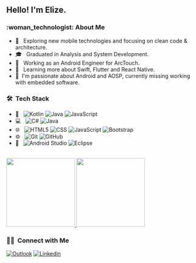 <h2>Hello! I'm Elize.</h2>

<h3>:woman_technologist:&nbsp;About Me </h3>

- 🤔 &nbsp; Exploring new mobile technologies and focusing on clean code & architecture.
- 🎓 &nbsp; Graduated in Analysis and System Development.
- 💼 &nbsp; Working as an Android Engineer for ArcTouch.
- 🌱 &nbsp; Learning more about Swift, Flutter and React Native.
- :green_heart:&nbsp; I'm passionate about Android and AOSP, currently missing working with embedded software.

<h3> 🛠 &nbsp;Tech Stack</h3>

- :iphone: &nbsp;
  ![Kotlin](https://img.shields.io/badge/-Kotlin-333333?style=flat&logo=kotlin)
  ![Java](https://img.shields.io/badge/-Java-333333?style=flat&logo=Java&logoColor=007396)
  ![JavaScript](https://img.shields.io/badge/-JavaScript-333333?style=flat&logo=javascript)
- 💻 &nbsp;
  ![C#](https://img.shields.io/badge/-C%23-333333?style=flat&logo=c-sharp)
  ![Java](https://img.shields.io/badge/-Java-333333?style=flat&logo=Java&logoColor=007396)
- 🌐 &nbsp;
  ![HTML5](https://img.shields.io/badge/-HTML5-333333?style=flat&logo=HTML5)
  ![CSS](https://img.shields.io/badge/-CSS-333333?style=flat&logo=CSS3&logoColor=1572B6)
  ![JavaScript](https://img.shields.io/badge/-JavaScript-333333?style=flat&logo=javascript)
  ![Bootstrap](https://img.shields.io/badge/-Bootstrap-333333?style=flat&logo=bootstrap&logoColor=563D7C)
- ⚙️ &nbsp;
  ![Git](https://img.shields.io/badge/-Git-333333?style=flat&logo=git)
  ![GitHub](https://img.shields.io/badge/-GitHub-333333?style=flat&logo=github)
- 🔧 &nbsp;
  ![Android Studio](https://img.shields.io/badge/-Android%20Studio-333333?style=flat&logo=android-studio&logoColor=007ACC)
  ![Eclipse](https://img.shields.io/badge/-Eclipse-333333?style=flat&logo=eclipse-ide&logoColor=2C2255)
  
<br/>

<a href="https://github.com/elizedelabrida">
  <img height="180em" src="https://github-readme-stats.vercel.app/api?username=elizedelabrida&theme=dark&show_icons=true" />
  <img height="180em" src="https://github-readme-stats.vercel.app/api/top-langs/?username=elizedelabrida&theme=dark&layout=compact" />
</a>

<br/>

<h3> 🤝🏻 &nbsp;Connect with Me </h3>

[![Outlook](https://img.shields.io/badge/Outlook-0072C6?style=for-the-badge&logo=microsoft-outlook&logoColor=white&link=mailto:delabrida.elize@hotmail.com)](mailto:delabrida.elize@hotmail.com)
[![Linkedin](https://img.shields.io/badge/LinkedIn-0077B5?style=for-the-badge&logo=linkedin&logoColor=white&link=https://www.linkedin.com/in/elizedelabrida)](https://www.linkedin.com/in/elizedelabrida)


